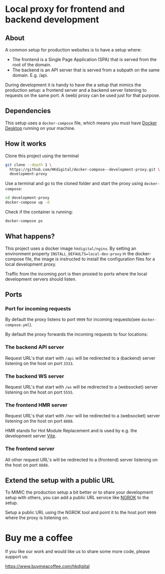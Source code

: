 # Local proxy for frontend and backend development

## About

A common setup for production websites is to have a setup where:
- The frontend is a Single Page Application (SPA) that is served from the root of the domain.
- The backend is an API server that is served from a subpath on the same domain. E.g. /api.

During development it is handy to have the a setup that mimics the production setup: a frontend server and a backend server listening to requests on the same port. A (web) proxy can be used just for that purpose.

## Dependencies

This setup uses a `docker-compose` file, which means you must have [Docker Desktop](https://www.docker.com/products/docker-desktop) running on your machine.

## How it works

Clone this project using the terminal

```bash
git clone --depth 1 \
  https://github.com/HKdigital/docker-compose--development-proxy.git \
  development-proxy
```

Use a terminal and go to the cloned folder and start the proxy using `docker-compose`:

```bash
cd development-proxy
docker-compose up -d
```

Check if the container is running:

```bash
docker-compose ps
```

## What happens?

 This project uses a docker image `hkdigital/nginx`. By setting an environment property `INSTALL_DEFAULTS=local-dev-proxy` in the docker-compose file, the image is instructed to install the configuration files for a local development proxy.

Traffic from the incoming port is then proxied to ports where the local development servers should listen.

## Ports

### Port for incoming requests

By default the proxy listens to port `9999` for incoming requests(see `docker-compose.yml`).

By default the proxy forwards the incoming requests to four locations:

### The backend API server

Request URL's that start with `/api` will be redirected to a (backend) server listening on the host on port `3333`.

### The backend WS server

Request URL's that start with `/ws` will be redirected to a (websocket) server listening on the host on port `5555`.

### The frontend HMR server

Request URL's that start with `/hmr` will be redirected to a (websocket) server listening on the host on port `8888`.

HMR stands for Hot Module Replacement and is used by e.g. the development server [Vite](https://vitejs.dev/).

### The frontend server

All other request URL's will be redirected to a (frontend) server listening on the host on port `8888`.

## Extend the setup with a public URL

To MIMIC the production setup a bit better or to share your development setup with others, you can add a public URL service like [NGROK](https://ngrok.com/) to the setup.

Setup a public URL using the NGROK tool and point it to the host port `9999` where the proxy is listening on.

# Buy me a coffee

If you like our work and would like us to share some more code, please support us:

https://www.buymeacoffee.com/hkdigital

